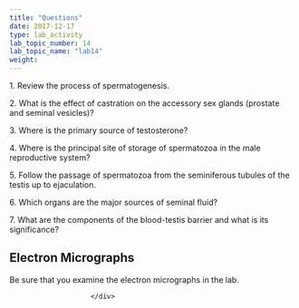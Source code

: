 ```yaml
---
title: "Questions"
date: 2017-12-17
type: lab_activity
lab_topic_number: 14
lab_topic_name: "lab14"
weight: 
---
```

<div class="entrybody">
						<p>1. Review the process of spermatogenesis.</p>

<p>2. What is the effect of castration on the accessory sex glands (prostate and seminal vesicles)?</p>

<p>3. Where is the primary source of testosterone?</p>

<p>4. Where is the principal site of storage of spermatozoa in the male reproductive system?</p>

<p>5. Follow the passage of spermatozoa from the seminiferous tubules of the testis up to ejaculation.</p>

<p>6. Which organs are the major sources of seminal fluid?</p>

<p>7. What are the components of the blood-testis barrier and what is its significance?</p>

<h2>Electron Micrographs</h2>

<p>Be sure that you examine the electron micrographs in the lab.</p>
						
						
						</div>